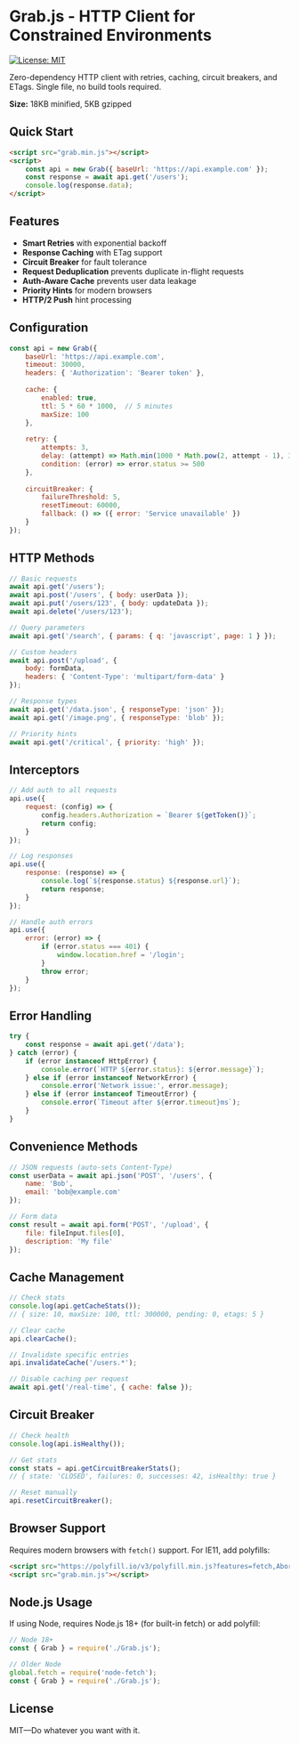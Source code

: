 # Grab.js - HTTP Client for Constrained Environments

[![License: MIT](https://img.shields.io/badge/License-MIT-yellow.svg)](https://opensource.org/licenses/MIT)

Zero-dependency HTTP client with retries, caching, circuit breakers, and ETags. Single file, no build tools required.

**Size:** 18KB minified, 5KB gzipped

## Quick Start

```html
<script src="grab.min.js"></script>
<script>
    const api = new Grab({ baseUrl: 'https://api.example.com' });
    const response = await api.get('/users');
    console.log(response.data);
</script>
```

## Features

- **Smart Retries** with exponential backoff
- **Response Caching** with ETag support
- **Circuit Breaker** for fault tolerance
- **Request Deduplication** prevents duplicate in-flight requests
- **Auth-Aware Cache** prevents user data leakage
- **Priority Hints** for modern browsers
- **HTTP/2 Push** hint processing

## Configuration

```javascript
const api = new Grab({
    baseUrl: 'https://api.example.com',
    timeout: 30000,
    headers: { 'Authorization': 'Bearer token' },
    
    cache: {
        enabled: true,
        ttl: 5 * 60 * 1000,  // 5 minutes
        maxSize: 100
    },
    
    retry: {
        attempts: 3,
        delay: (attempt) => Math.min(1000 * Math.pow(2, attempt - 1), 30000),
        condition: (error) => error.status >= 500
    },
    
    circuitBreaker: {
        failureThreshold: 5,
        resetTimeout: 60000,
        fallback: () => ({ error: 'Service unavailable' })
    }
});
```

## HTTP Methods

```javascript
// Basic requests
await api.get('/users');
await api.post('/users', { body: userData });
await api.put('/users/123', { body: updateData });
await api.delete('/users/123');

// Query parameters
await api.get('/search', { params: { q: 'javascript', page: 1 } });

// Custom headers
await api.post('/upload', { 
    body: formData,
    headers: { 'Content-Type': 'multipart/form-data' }
});

// Response types
await api.get('/data.json', { responseType: 'json' });
await api.get('/image.png', { responseType: 'blob' });

// Priority hints
await api.get('/critical', { priority: 'high' });
```

## Interceptors

```javascript
// Add auth to all requests
api.use({
    request: (config) => {
        config.headers.Authorization = `Bearer ${getToken()}`;
        return config;
    }
});

// Log responses
api.use({
    response: (response) => {
        console.log(`${response.status} ${response.url}`);
        return response;
    }
});

// Handle auth errors
api.use({
    error: (error) => {
        if (error.status === 401) {
            window.location.href = '/login';
        }
        throw error;
    }
});
```

## Error Handling

```javascript
try {
    const response = await api.get('/data');
} catch (error) {
    if (error instanceof HttpError) {
        console.error(`HTTP ${error.status}: ${error.message}`);
    } else if (error instanceof NetworkError) {
        console.error('Network issue:', error.message);
    } else if (error instanceof TimeoutError) {
        console.error(`Timeout after ${error.timeout}ms`);
    }
}
```

## Convenience Methods

```javascript
// JSON requests (auto-sets Content-Type)
const userData = await api.json('POST', '/users', {
    name: 'Bob',
    email: 'bob@example.com'
});

// Form data
const result = await api.form('POST', '/upload', {
    file: fileInput.files[0],
    description: 'My file'
});
```

## Cache Management

```javascript
// Check stats
console.log(api.getCacheStats());
// { size: 10, maxSize: 100, ttl: 300000, pending: 0, etags: 5 }

// Clear cache
api.clearCache();

// Invalidate specific entries
api.invalidateCache('/users.*');

// Disable caching per request
await api.get('/real-time', { cache: false });
```

## Circuit Breaker

```javascript
// Check health
console.log(api.isHealthy());

// Get stats
const stats = api.getCircuitBreakerStats();
// { state: 'CLOSED', failures: 0, successes: 42, isHealthy: true }

// Reset manually
api.resetCircuitBreaker();
```

## Browser Support

Requires modern browsers with `fetch()` support. For IE11, add polyfills:

```html
<script src="https://polyfill.io/v3/polyfill.min.js?features=fetch,AbortController"></script>
<script src="grab.min.js"></script>
```

## Node.js Usage

If using Node, requires Node.js 18+ (for built-in fetch) or add polyfill:

```javascript
// Node 18+
const { Grab } = require('./Grab.js');

// Older Node
global.fetch = require('node-fetch');
const { Grab } = require('./Grab.js');
```

## License

MIT—Do whatever you want with it.
